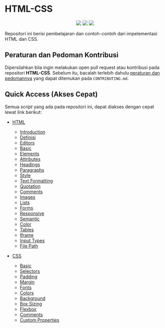# HTML-CSS

<p align="center">
    <a href="http://discord.gg/S4rrXQU"><img src="https://img.shields.io/discord/722002048643497994?logo=discord&logoColor=white&style=for-the-badge"></a>
    <img src="https://img.shields.io/github/workflow/status/bellshade/PHP/CI%20PHP%20PSR-12%20Linting?style=for-the-badge">
    <img src="https://img.shields.io/github/license/bellshade/PHPAlgorithm?style=for-the-badge">
</p>

Repositori ini berisi pembelajaran dan contoh-contoh dari impelementasi HTML dan CSS.

## Peraturan dan Pedoman Kontribusi

Dipersilahkan bila ingin melakukan open pull request atau kontribusi pada repositori **HTML-CSS**. Sebelum itu, bacalah terlebih dahulu [peraturan dan pedomannya](CONTRIBUTING.md) yang dapat ditemukan pada `CONTRIBUTING.md`.

## Quick Access (Akses Cepat)

Semua _script_ yang ada pada repositori ini, dapat diakses dengan cepat lewat link berikut:

- [HTML](https://github.com/bellshade/HTML-CSS/tree/main/HTML)

  - [Introduction](https://github.com/bellshade/HTML-CSS/tree/main/HTML/HTMLIntroduction)
  - [Definisi](https://github.com/bellshade/HTML-CSS/tree/main/HTML/Definisi%20HTML)
  - [Editors](https://github.com/bellshade/HTML-CSS/tree/main/HTML/HTMLEditors)
  - [Basic](https://github.com/bellshade/HTML-CSS/tree/main/HTML/HTMLBasic)
  - [Elements](https://github.com/bellshade/HTML-CSS/tree/main/HTML/HTMLElements)
  - [Attributes](https://github.com/bellshade/HTML-CSS/tree/main/HTML/HTML%20Attributes)
  - [Headings](https://github.com/bellshade/HTML-CSS/tree/main/HTML/HTML%20Headings)
  - [Paragraphs](https://github.com/bellshade/HTML-CSS/tree/main/HTML/HTML%20Paragraphs)
  - [Style](https://github.com/bellshade/HTML-CSS/tree/main/HTML/HTML%20Style)
  - [Text Formatting](https://github.com/bellshade/HTML-CSS/tree/main/HTML/HTML%20Text%20Formatting)
  - [Quotation](https://github.com/bellshade/HTML-CSS/tree/main/HTML/HTML%20Quotation)
  - [Comments](https://github.com/bellshade/HTML-CSS/tree/main/HTML/HTML%20Comments)
  - [Images](https://github.com/bellshade/HTML-CSS/tree/main/HTML/HTML%20Images)
  - [Lists](https://github.com/bellshade/HTML-CSS/tree/main/HTML/HTML%20Lists)
  - [Forms](https://github.com/bellshade/HTML-CSS/tree/main/HTML/HTMLForms)
  - [Responsive](https://github.com/bellshade/HTML-CSS/tree/main/HTML/HTML%20Responsive)
  - [Semantic](https://github.com/bellshade/HTML-CSS/tree/main/HTML/HTML%20Semantic)
  - [Color](https://github.com/bellshade/HTML-CSS/tree/main/HTML/HTMLColor)
  - [Tables](https://github.com/bellshade/HTML-CSS/tree/main/HTML/HTML%20Tables)
  - [Iframe](https://github.com/bellshade/HTML-CSS/tree/main/HTML/HTMLIFrame)
  - [Input Types](https://github.com/bellshade/HTML-CSS/tree/main/HTML/HTML%20Input%20Types)
  - [File Path](https://github.com/bellshade/HTML-CSS/tree/main/HTML/HTMLFilePath)

- [CSS](https://github.com/bellshade/HTML-CSS/tree/main/CSS)
  - [Basic](https://github.com/bellshade/HTML-CSS/tree/main/CSS/CSS%20Basic)
  - [Selectors](https://github.com/bellshade/HTML-CSS/tree/main/CSS/CSS%20Selectors)
  - [Padding](https://github.com/bellshade/HTML-CSS/tree/main/CSS/CSS%20Padding)
  - [Margin](https://github.com/bellshade/HTML-CSS/tree/main/CSS/CSS%20Margin)
  - [Fonts](https://github.com/bellshade/HTML-CSS/tree/main/CSS/CSS%20Fonts)
  - [Colors](https://github.com/bellshade/HTML-CSS/tree/main/CSS/CSS%20Colors)
  - [Background](https://github.com/bellshade/HTML-CSS/tree/main/CSS/CSS%20Background)
  - [Box Sizing](https://github.com/bellshade/HTML-CSS/tree/main/CSS/CSS%20Box%20Sizing)
  - [Flexbox](https://github.com/bellshade/HTML-CSS/tree/main/CSS/CSS%20Flexbox)
  - [Comments](https://github.com/bellshade/HTML-CSS/tree/main/CSS/CSS%20Comments)
  - [Custom Properties](https://github.com/bellshade/HTML-CSS/tree/main/CSS/CSS%20Custom%20Properties)
